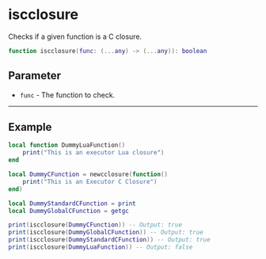 # iscclosure

Checks if a given function is a C closure.

```lua
function iscclosure(func: (...any) -> (...any)): boolean
```

## Parameter

* `func` - The function to check.

***

## Example

```lua
local function DummyLuaFunction()
    print("This is an executor Lua closure")
end

local DummyCFunction = newcclosure(function()
    print("This is an Executor C Closure")
end)

local DummyStandardCFunction = print
local DummyGlobalCFunction = getgc

print(iscclosure(DummyCFunction)) -- Output: true
print(iscclosure(DummyGlobalCFunction)) -- Output: true
print(iscclosure(DummyStandardCFunction)) -- Output: true
print(iscclosure(DummyLuaFunction)) -- Output: false
```
